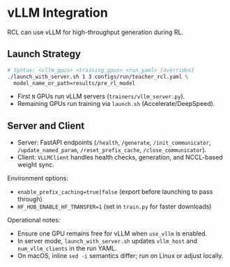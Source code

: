 
# vLLM Integration

RCL can use vLLM for high-throughput generation during RL.

## Launch Strategy

```bash
# Syntax: <vllm_gpus> <training_gpus> <run_yaml> [overrides]
./launch_with_server.sh 1 3 configs/run/teacher_rcl.yaml \
  model_name_or_path=results/pre_rl_model
```

- First `N` GPUs run vLLM servers (`trainers/vllm_server.py`).
- Remaining GPUs run training via `launch.sh` (Accelerate/DeepSpeed).

## Server and Client

- Server: FastAPI endpoints (`/health`, `/generate`, `/init_communicator`, `/update_named_param`, `/reset_prefix_cache`, `/close_communicator`).
- Client: `VLLMClient` handles health checks, generation, and NCCL-based weight sync.

Environment options:

- `enable_prefix_caching=true|false` (export before launching to pass through)
- `HF_HUB_ENABLE_HF_TRANSFER=1` (set in `train.py` for faster downloads)

Operational notes:

- Ensure one GPU remains free for vLLM when `use_vllm` is enabled.
- In server mode, `launch_with_server.sh` updates `vllm_host` and `num_vllm_clients` in the run YAML.
- On macOS, inline `sed -i` semantics differ; run on Linux or adjust locally.

